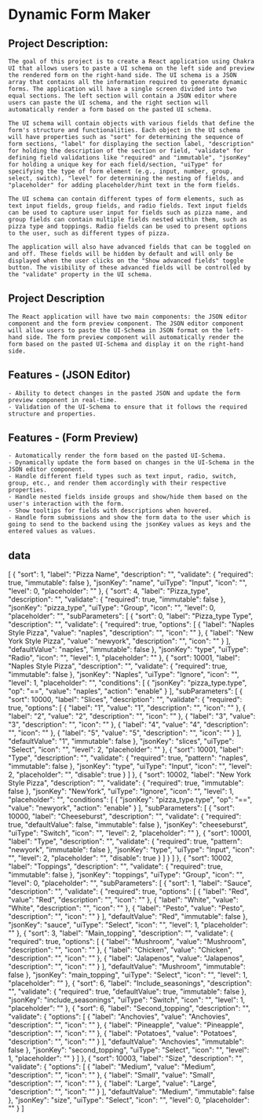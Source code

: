 
# Dynamic Form Maker

## Project Description:

    The goal of this project is to create a React application using Chakra UI that allows users to paste a UI schema on the left side and preview the rendered form on the right-hand side. The UI schema is a JSON array that contains all the information required to generate dynamic forms. The application will have a single screen divided into two equal sections. The left section will contain a JSON editor where users can paste the UI schema, and the right section will automatically render a form based on the pasted UI schema.

    The UI schema will contain objects with various fields that define the form's structure and functionalities. Each object in the UI schema will have properties such as "sort" for determining the sequence of form sections, "label" for displaying the section label, "description" for holding the description of the section or field, "validate" for defining field validations like "required" and "immutable", "jsonKey" for holding a unique key for each field/section, "uiType" for specifying the type of form element (e.g., input, number, group, select, switch), "level" for determining the nesting of fields, and "placeholder" for adding placeholder/hint text in the form fields.

    The UI schema can contain different types of form elements, such as text input fields, group fields, and radio fields. Text input fields can be used to capture user input for fields such as pizza name, and group fields can contain multiple fields nested within them, such as pizza type and toppings. Radio fields can be used to present options to the user, such as different types of pizza.

    The application will also have advanced fields that can be toggled on and off. These fields will be hidden by default and will only be displayed when the user clicks on the "Show advanced fields" toggle button. The visibility of these advanced fields will be controlled by the "validate" property in the UI schema.




## Project Description
    The React application will have two main components: the JSON editor component and the form preview component. The JSON editor component will allow users to paste the UI-Schema in JSON format on the left-hand side. The form preview component will automatically render the form based on the pasted UI-Schema and display it on the right-hand side.

## Features - (JSON Editor)

    - Ability to detect changes in the pasted JSON and update the form preview component in real-time.
    - Validation of the UI-Schema to ensure that it follows the required structure and properties.
## Features - (Form Preview)

    - Automatically render the form based on the pasted UI-Schema.
    - Dynamically update the form based on changes in the UI-Schema in the JSON editor component.
    - Handle different field types such as text input, radio, switch, group, etc., and render them accordingly with their respective properties.
    - Handle nested fields inside groups and show/hide them based on the user's interaction with the form.
    - Show tooltips for fields with descriptions when hovered.
    - Handle form submissions and show the form data to the user which is going to send to the backend using the jsonKey values as keys and the entered values as values.

## data

[
    {
      "sort": 1,
      "label": "Pizza Name",
      "description": "",
      "validate": {
        "required": true,
        "immutable": false
      },
      "jsonKey": "name",
      "uiType": "Input",
      "icon": "",
      "level": 0,
      "placeholder": ""
    },
    {
      "sort": 4,
      "label": "Pizza_type",
      "description": "",
      "validate": {
        "required": true,
        "immutable": false
      },
      "jsonKey": "pizza_type",
      "uiType": "Group",
      "icon": "",
      "level": 0,
      "placeholder": "",
      "subParameters": [
        {
          "sort": 0,
          "label": "Pizza_type Type",
          "description": "",
          "validate": {
            "required": true,
            "options": [
              {
                "label": "Naples Style Pizza",
                "value": "naples",
                "description": "",
                "icon": ""
              },
              {
                "label": "New York Style Pizza",
                "value": "newyork",
                "description": "",
                "icon": ""
              }
            ],
            "defaultValue": "naples",
            "immutable": false
          },
          "jsonKey": "type",
          "uiType": "Radio",
          "icon": "",
          "level": 1,
          "placeholder": ""
        },
        {
          "sort": 10001,
          "label": "Naples Style Pizza",
          "description": "",
          "validate": {
            "required": true,
            "immutable": false
          },
          "jsonKey": "Naples",
          "uiType": "Ignore",
          "icon": "",
          "level": 1,
          "placeholder": "",
          "conditions": [
            {
              "jsonKey": "pizza_type.type",
              "op": "==",
              "value": "naples",
              "action": "enable"
            }
          ],
          "subParameters": [
            {
              "sort": 10000,
              "label": "Slices",
              "description": "",
              "validate": {
                "required": true,
                "options": [
                  {
                    "label": "1",
                    "value": "1",
                    "description": "",
                    "icon": ""
                  },
                  {
                    "label": "2",
                    "value": "2",
                    "description": "",
                    "icon": ""
                  },
                  {
                    "label": "3",
                    "value": "3",
                    "description": "",
                    "icon": ""
                  },
                  {
                    "label": "4",
                    "value": "4",
                    "description": "",
                    "icon": ""
                  },
                  {
                    "label": "5",
                    "value": "5",
                    "description": "",
                    "icon": ""
                  }
                ],
                "defaultValue": "1",
                "immutable": false
              },
              "jsonKey": "slices",
              "uiType": "Select",
              "icon": "",
              "level": 2,
              "placeholder": ""
            },
            {
              "sort": 10001,
              "label": "Type",
              "description": "",
              "validate": {
                "required": true,
                "pattern": "naples",
                "immutable": false
              },
              "jsonKey": "type",
              "uiType": "Input",
              "icon": "",
              "level": 2,
              "placeholder": "",
              "disable": true
            }
          ]
        },
        {
          "sort": 10002,
          "label": "New York Style Pizza",
          "description": "",
          "validate": {
            "required": true,
            "immutable": false
          },
          "jsonKey": "NewYork",
          "uiType": "Ignore",
          "icon": "",
          "level": 1,
          "placeholder": "",
          "conditions": [
            {
              "jsonKey": "pizza_type.type",
              "op": "==",
              "value": "newyork",
              "action": "enable"
            }
          ],
          "subParameters": [
            {
              "sort": 10000,
              "label": "Cheeseburst",
              "description": "",
              "validate": {
                "required": true,
                "defaultValue": false,
                "immutable": false
              },
              "jsonKey": "cheeseburst",
              "uiType": "Switch",
              "icon": "",
              "level": 2,
              "placeholder": ""
            },
            {
              "sort": 10001,
              "label": "Type",
              "description": "",
              "validate": {
                "required": true,
                "pattern": "newyork",
                "immutable": false
              },
              "jsonKey": "type",
              "uiType": "Input",
              "icon": "",
              "level": 2,
              "placeholder": "",
              "disable": true
            }
          ]
        }
      ]
    },
    {
      "sort": 10002,
      "label": "Toppings",
      "description": "",
      "validate": {
        "required": true,
        "immutable": false
      },
      "jsonKey": "toppings",
      "uiType": "Group",
      "icon": "",
      "level": 0,
      "placeholder": "",
      "subParameters": [
        {
          "sort": 1,
          "label": "Sauce",
          "description": "",
          "validate": {
            "required": true,
            "options": [
              {
                "label": "Red",
                "value": "Red",
                "description": "",
                "icon": ""
              },
              {
                "label": "White",
                "value": "White",
                "description": "",
                "icon": ""
              },
              {
                "label": "Pesto",
                "value": "Pesto",
                "description": "",
                "icon": ""
              }
            ],
            "defaultValue": "Red",
            "immutable": false
          },
          "jsonKey": "sauce",
          "uiType": "Select",
          "icon": "",
          "level": 1,
          "placeholder": ""
        },
        {
          "sort": 3,
          "label": "Main_topping",
          "description": "",
          "validate": {
            "required": true,
            "options": [
              {
                "label": "Mushroom",
                "value": "Mushroom",
                "description": "",
                "icon": ""
              },
              {
                "label": "Chicken",
                "value": "Chicken",
                "description": "",
                "icon": ""
              },
              {
                "label": "Jalapenos",
                "value": "Jalapenos",
                "description": "",
                "icon": ""
              }
            ],
            "defaultValue": "Mushroom",
            "immutable": false
          },
          "jsonKey": "main_topping",
          "uiType": "Select",
          "icon": "",
          "level": 1,
          "placeholder": ""
        },
        {
          "sort": 6,
          "label": "Include_seasonings",
          "description": "",
          "validate": {
            "required": true,
            "defaultValue": true,
            "immutable": false
          },
          "jsonKey": "include_seasonings",
          "uiType": "Switch",
          "icon": "",
          "level": 1,
          "placeholder": ""
        },
        {
          "sort": 6,
          "label": "Second_topping",
          "description": "",
          "validate": {
            "options": [
              {
                "label": "Anchovies",
                "value": "Anchovies",
                "description": "",
                "icon": ""
              },
              {
                "label": "Pineapple",
                "value": "Pineapple",
                "description": "",
                "icon": ""
              },
              {
                "label": "Potatoes",
                "value": "Potatoes",
                "description": "",
                "icon": ""
              }
            ],
            "defaultValue": "Anchovies",
            "immutable": false
          },
          "jsonKey": "second_topping",
          "uiType": "Select",
          "icon": "",
          "level": 1,
          "placeholder": ""
        }
      ]
    },
    {
      "sort": 10003,
      "label": "Size",
      "description": "",
      "validate": {
        "options": [
          {
            "label": "Medium",
            "value": "Medium",
            "description": "",
            "icon": ""
          },
          {
            "label": "Small",
            "value": "Small",
            "description": "",
            "icon": ""
          },
          {
            "label": "Large",
            "value": "Large",
            "description": "",
            "icon": ""
          }
        ],
        "defaultValue": "Medium",
        "immutable": false
      },
      "jsonKey": "size",
      "uiType": "Select",
      "icon": "",
      "level": 0,
      "placeholder": ""
    }
]

